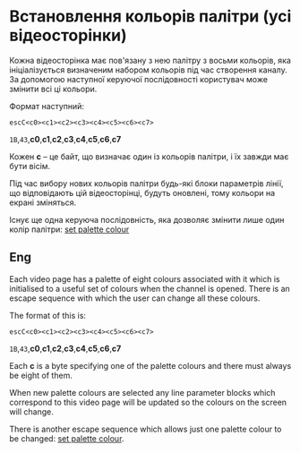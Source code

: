 # Встановлення кольорів палітри (усі відеосторінки)
Кожна відеосторінка має пов'язану з нею палітру з восьми кольорів, яка ініціалізується визначеним набором кольорів під час створення каналу. За допомогою наступної керуючої послідовності користувач може змінити всі ці кольори.

Формат наступний:

`escC<c0><c1><c2><c3><c4><c5><c6><c7>`

`1B`,`43`,**c0**,**c1**,**c2**,**c3**,**c4**,**c5**,**c6**,**c7**

Кожен **c** – це байт, що визначає один із кольорів палітри, і їх завжди має бути вісім.

Під час вибору нових кольорів палітри будь-які блоки параметрів лінії, що відповідають цій відеосторінці, будуть оновлені, тому кольори на екрані зміняться.

Існує ще одна керуюча послідовність, яка дозволяє змінити лише один колір палітри: [set palette colour](1b63-video.md)

## Eng
Each video page has a palette of eight colours associated with it which is initialised to a useful set of colours when the channel is opened. There is an escape sequence with which the user can change all these colours.

The format of this is:

`escC<c0><c1><c2><c3><c4><c5><c6><c7>`

`1B`,`43`,**c0**,**c1**,**c2**,**c3**,**c4**,**c5**,**c6**,**c7**

Each **c** is a byte specifying one of the palette colours and there must always be eight of them.

When new palette colours are selected any line parameter blocks which correspond to this video page will be updated so the colours on the screen will change.

There is another escape sequence which allows just one palette colour to be changed: [set palette colour](1b63-video.md).
